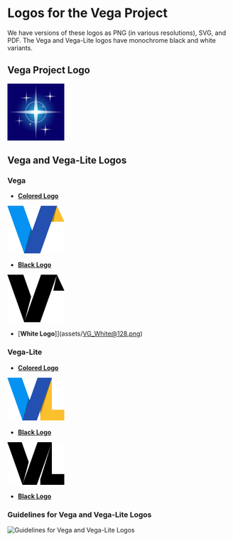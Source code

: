 # Logos for the Vega Project

We have versions of these logos as PNG (in various resolutions), SVG, and PDF. The Vega and Vega-Lite logos have monochrome black and white variants. 

## Vega Project Logo

![Vega Project Logo](assets/Project@128.png)

## Vega and Vega-Lite Logos

### Vega

- [__Colored Logo__](assets/VG_Color@128.png)

![Vega Logo](assets/VG_Color@128.png)

- [__Black Logo__](assets/VG_Black@128.png)

![Vega Logo](assets/VG_Black@128.png)

- [__White Logo__]](assets/VG_White@128.png)

### Vega-Lite 

- [__Colored Logo__](assets/VL_Color@128.png)

![Vega-Lite Logo](assets/VL_Color@128.png)

- [__Black Logo__](assets/VL_Black@128.png)

![Vega-Lite Logo](assets/VL_Black@128.png)

- [__Black Logo__](assets/VL_White@128.png)

### Guidelines for Vega and Vega-Lite Logos

![Guidelines for Vega and Vega-Lite Logos](assets/guide.png)
